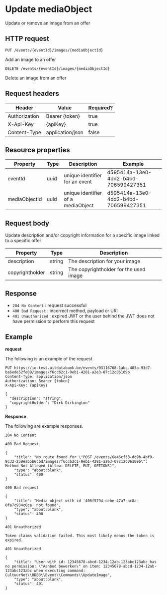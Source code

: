 ---
---

# Update mediaObject
Update or remove an image from an offer


## HTTP request

```
PUT /events/{eventId}/images/{mediaObjectId}
```

Add an image to an offer

```
DELETE /events/{eventId}/images/{mediaObjectId}
```

Delete an image from an offer

## Request headers

| Header        | Value            | Required? |
| ------------- | ---------------- | --------- |
| Authorization | Bearer {token}   | true      |
| X-Api-Key     | {apiKey}         | true      |
| Content-Type  | application/json | false     |

## Resource properties

| Property	| Type | Description | Example |
|--|--|--|--|
| eventId	| uuid | unique identifier for an event | d595414a-13e0-4dd2-b4bd-706599427351 |
| mediaObjectId	| uuid | unique identifier of a mediaObject | d595414a-13e0-4dd2-b4bd-706599427351 |

## Request body

Update description and/or copyright information for a specific image linked to a specific offer

| Property	| Type | Description |
|--|--|--|
| description | string | The description for your image |
| copyrightholder | string | The copyrightholder for the used image |


## Response

* `204 No Content` : request successful
* `400 Bad Request` : incorrect method, payload or URI
* `401 Unauthorized` : expired JWT or the user behind the JWT does not have permission to perform this request

## Example

**request**

The following is an example of the request

```
PUT https://io-test.uitdatabank.be/events/03116768-1abc-405a-93d7-ba6ede52fe09/images/f6ccb2c1-9eb1-4281-a2e3-07c12c06109b
Content-Type: application/json
Authorization: Bearer {token}
X-Api-Key: {apiKey}

{
  "description": "string",
  "copyrightHolder": "Dirk Dirkington"
}
```

**Response**

The following are example responses.

```
204 No Content
```

```
400 Bad Request

{
    "title": "No route found for \"POST /events/6e46cf33-dd9b-4bf9-9c32-259eab5b6cbd/images/f6ccb2c1-9eb1-4281-a2e3-07c12c06109b\": Method Not Allowed (Allow: DELETE, PUT, OPTIONS)",
    "type": "about:blank",
    "status": 400
}
```

```
400 Bad request

{
    "title": "Media object with id '406f5794-cebe-47a7-ac8a-0fa7c934c0ca' not found",
    "type": "about:blank",
    "status": 400
}
```

```
401 Unauthorized

Token claims validation failed. This most likely means the token is expired.
```

```
401 Unauthorized

{
    "title": "User with id: 12345678-abcd-1234-12ab-123abc123abc has no permission: \"Aanbod bewerken\" on item: 12345678-abcd-1234-12ab-123abc123abc when executing command: CultuurNet\\UDB3\\Event\\Commands\\UpdateImage",
    "type": "about:blank",
    "status": 401
}
```
